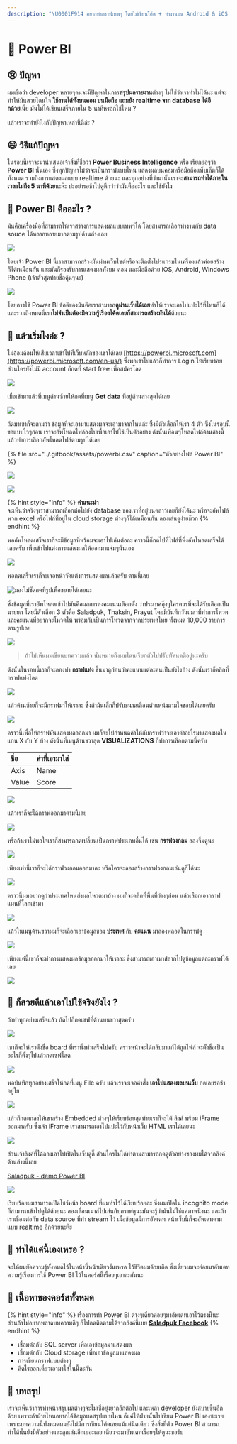 ```yaml
---
description: "\U0001F914 อยากทำกราฟเทพๆ โดยไม่เขียนโค้ด + ทำงานบน Android & iOS ทำไง?"
---
```


# 👶 Power BI

## 😢 ปัญหา

ผมเชื่อว่า developer หลายๆคนจะมีปัญหาในการ**สรุปผลรายงาน**ต่างๆ ไม่ใช่ว่าเราทำไม่ได้นะ แต่จะทำให้มันสวยโดนใจ **ใช้งานได้ทั้งบนคอม บนมือถือ แถมยัง realtime จาก database ได้อีกด้วย**เนี่ย มันไม่ได้เขียนเสร็จภายใน 5 นาทีหรอกใช่ไหม ?

แล้วเราจะทำยังไงกับปัญหาเหล่านี้ดีล่ะ ?

## 😄 วิธีแก้ปัญหา

 ในรอบนี้เราจะมานำเสนอเจ้าสิ่งที่ชื่อว่า **Power Business Intelligence** หรือ เรียกย่อๆว่า **Power BI** นั่นเอง ซึ่งทุกปัญหาไม่ว่าจะเป็นกราฟแบบไหน แสดงผลบนคอมหรือมือถือแท็บเล็ตก็ได้ทั้งหมด รวมถึงการแสดงผลแบบ realtime ด้วยนะ และทุกอย่างที่ว่ามานั้นเราจะ**สามารถทำได้ภายในเวลาไม่ถึง 5 นาทีด้วย**นะจ๊ะ ปะอย่ารอช้าไปดูดีกว่าว่ามันคืออะไร และใช้ยังไง

## 🤔 Power BI คืออะไร ?

มันคือเครื่องมือที่สามารถให้เราสร้างการแสดงผลแบบเทพๆได้ โดยสามารถเลือกทำงานกับ data souce ได้หลากหลายมากตามรูปด้านล่างเลย

![](../.gitbook/assets/image%20%28338%29.png)

โดยเจ้า Power BI นี้เราสามารถสร้างมันผ่านเว็บไซต์หรือจะติดตั้งโปรแกรมในเครื่องแล้วค่อยสร้างก็ได้เหมือนกัน และมันก็รองรับการแสดงผลทั้งบน คอม และมือถือด้วย iOS, Android, Windows Phone \(เจ้าตัวสุดท้ายชื่อคุ้นๆนะ\)

![](../.gitbook/assets/image%20%28631%29.png)

โดยการใช้ Power BI ข้อดีของมันคือเราสามารถ**ดูผ่านเว็บได้เลย**ทำให้เราจะเอาไปแปะไว้ที่ไหนก็ได้ และรวมถึงหมดนี่เรา**ไม่จำเป็นต้องมีความรู้เรื่องโค้ดเลยก็สามารถสร้างมันได้**ด้วยนะ

## 🤔 แล้วเริ่มไงอ่ะ ?

ไม่อ้อมค้อมให้เสียเวลาเข้าไปที่เว็บหลักของเขาได้เลย [https://powerbi.microsoft.com](https://powerbi.microsoft.com/en-us/) ซึ่งพอเข้าไปแล้วก็ทำการ Login ให้เรียบร้อย ส่วนใครยังไม่มี account ก็กดที่ start free เพื่อสมัครโลด

![](../.gitbook/assets/image%20%28172%29.png)

เมื่อเข้ามาแล้วที่เมนูด้านซ้ายให้กดที่เมนู **Get data** ที่อยู่ด้านล่างสุดได้เลย

![](../.gitbook/assets/image%20%28552%29.png)

ถัดมาเขาก็จะถามว่า ข้อมูลที่จะเอามาแสดงผลจะเอามาจากไหนล่ะ ซึ่งมีตัวเลือกให้เรา 4 ตัว  ซึ่งในรอบนี้ขอแบบไวๆก่อน เราจะอัพโหลดไฟล์ลงไปเพื่อเอาไปใช้เป็นตัวอย่าง ดังนั้นเพื่อนๆโหลดไฟล์ด้านล่างนี้ แล้วทำการเลือกอัพโหลดไฟล์ตามรูปได้เลย

{% file src="../.gitbook/assets/powerbi.csv" caption="ตัวอย่างไฟล์ Power BI" %}

![](../.gitbook/assets/image%20%28207%29.png)

![](../.gitbook/assets/image%20%28113%29.png)

{% hint style="info" %}
**คำแนะนำ**  
จะเห็นว่าจริงๆเราสามารถเลือกต่อไปยัง database ของเราที่อยู่บนคลาว์เลยก็ยังได้นะ หรือจะอัพไฟล์พวก excel หรือไฟล์ที่อยู่ใน cloud storage ต่างๆก็ได้เหมือนกัน ลองเล่นดูง่ายม๊วก
{% endhint %}

พออัพโหลดเสร็จเราก็จะมีข้อมูลที่พร้อมจะเอาไปเล่นต่อละ คราวนี้ก็กดไปที่ไฟล์ที่พึ่งอัพโหลดเสร็จได้เลยครับ เพื่อเข้าไปแต่งการแสดงผลให้ออกมาแจ่มๆนั่นเอง

![](../.gitbook/assets/image%20%28311%29.png)

พอกดเสร็จเราก็จะเจอหน้าจัดแต่งการแสดงผลแล้วครับ ตามนี้เลย

![&#xE21;&#xE2D;&#xE07;&#xE44;&#xE21;&#xE48;&#xE0A;&#xE31;&#xE14;&#xE01;&#xE14;&#xE17;&#xE35;&#xE48;&#xE23;&#xE39;&#xE1B;&#xE40;&#xE1E;&#xE37;&#xE48;&#xE2D;&#xE02;&#xE22;&#xE32;&#xE22;&#xE44;&#xE14;&#xE49;&#xE40;&#xE25;&#xE22;&#xE19;&#xE30;](../.gitbook/assets/image%20%28418%29.png)

ซึ่งข้อมูลที่เราอัพโหลดเข้าไปมันคือผลการลงคะแนนเลือกตั้ง ว่าประเทศอุ๊งๆใครควรที่จะได้รับเลือกเป็นนายยก โดยมีตัวเลือก 3 ตัวคือ Saladpuk, Thaksin, Prayut โดยมีบันทึกวันเวลาที่ทำการโหวต และคะแนนที่อยากจะโหวตให้ พร้อมกับเป็นการโหวตจากจากประเทศไทย ทั้งหมด 10,000 รายการ ตามรูปเลย

![](../.gitbook/assets/image%20%28192%29.png)

> ถ้าไม่เห็นผมเขียนบทความแล้ว นั่นหมายถึงผมโดนเรียกตัวไปปรับทัศนคติอยู่นะครับ

ดังนั้นในรอบนี้เราก็จะลองทำ **กราฟแท่ง** ขึ้นมาดูก่อนว่าคะแนนแต่ละคนเป็นยังไงบ้าง ดังนั้นเราก็คลิกที่กราฟแท่งโลด

![](../.gitbook/assets/image%20%28128%29.png)

แล้วด้านซ้ายก็จะมีกราฟมาให้เราละ ซึ่งถ้ามันเล็กก็ปรับขนาดเลื่อนตำแหน่งตามใจชอบได้เลยครับ

![](../.gitbook/assets/image%20%28357%29.png)

คราวนี้เพื่อให้กราฟมันแสดงผลออกมา ผมก็จะไปกำหนดค่าให้กับกราฟว่าจะเอาค่าอะไรมาแสดงผลในแกน X กับ Y บ้าง ดังนั้นที่เมนูด้านขวาสุด **VISUALIZATIONS** ก็ทำการเลือกตามนี้ครับ

| ชื่อ | ค่าที่เอามาใส่ |
| :--- | :--- |
| Axis | Name |
| Value | Score |

![](../.gitbook/assets/image%20%28515%29.png)

แล้วเราก็จะได้กราฟออกมาตามนี้เลย

![](../.gitbook/assets/image%20%28171%29.png)

หรือถ้าเราไม่พอใจเราก็สามารถกดเปลี่ยนเป็นกราฟประเภทอื่นได้ เช่น **กราฟวงกลม** ลองจิ้มดูนะ

![](../.gitbook/assets/image%20%28297%29.png)

เพียงเท่านี้เราก็จะได้กราฟวงกลมออกมาละ หรือใครจะลองสร้างกราฟวงกลมเล่นดูก็ได้นะ

![](../.gitbook/assets/image%20%28643%29.png)

คราวนี้ผมอยากดูว่าประเทศไหนส่งผลโหวตมาบ้าง ผมก็จะคลิกที่พื้นที่ว่างๆก่อน แล้วเลือกเอากราฟแผนที่โลกเข้ามา

![](../.gitbook/assets/image%20%28469%29.png)

แล้วในเมนูด้านขวาผมก็จะเลือกเอาข้อมูลของ **ประเทศ** กับ **คะแนน** มาลองพลอตในกราฟดู

![](../.gitbook/assets/image%20%28668%29.png)

เพียงแค่นี้เขาก็จะทำการแสดงผลข้อมูลออกมาให้เราละ ซึ่งสามารถเอาเมาส์ลากไปดูข้อมูลแต่ละกราฟได้เลย

![](../.gitbook/assets/image%20%2867%29.png)

## 🤔 ก็สวยดีแล้วเอาไปใช้จริงยังไง ?

ถ้าทำทุกอย่างเสร็จแล้ว ถัดไปก็กดเซฟที่ด้านบนขวาสุดครับ

![](../.gitbook/assets/image%20%28157%29.png)

เขาก็จะให้เราตั้งชื่อ board ที่เราพึ่งทำเสร็จไปครับ คราวหน้าจะได้กลับมาแก้ได้ถูกไฟล์ จะตั้งชื่อเป็นอะไรก็ตั้งๆไปแล้วกดเซฟโลด

![](../.gitbook/assets/image%20%28523%29.png)

พอบันทึกทุกอย่างเสร็จให้กดที่เมนู File ครับ แล้วเราจะเจอคำสั่ง **เอาไปแสดงผลบนเว็บ** กดเลยรอช้าอยู่ใย

![](../.gitbook/assets/image%20%28467%29.png)

แล้วก็กดตกลงให้เขาสร้าง Embedded ต่างๆให้เรียบร้อยสุดท้ายเราก็จะได้ ลิงค์ พร้อม iFrame ออกมาครับ ซึ่งเจ้า iFrame เราสามารถเอาไปแปะไว้กับหน้าเว็บ HTML เราได้เลยนะ

![](../.gitbook/assets/image%20%28279%29.png)

ส่วนเจ้าลิงค์ที่ได้ลองเอาไปเปิดในเว็บดูดิ๊ ส่วนใครไม่ได้ทำตามสามารถกดดูตัวอย่างของผมได้จากลิงค์ด้านล่างนี้เลย

[Saladpuk - demo Power BI](https://app.powerbi.com/view?r=eyJrIjoiYmNlNWJmMmEtMjM5OS00Mjc0LWE5MjQtZjIwODMxZDVlMGNkIiwidCI6IjkzNzkzY2VmLTM0MDAtNGJkYi04MWY0LTkyNWNjYjNhNjkyNCIsImMiOjEwfQ%3D%3D)

![](../.gitbook/assets/image%20%28458%29.png)

เรียบร้อยผมสามารถเปิดโชว์หน้า board ที่ผมทำไว้ได้เรียบร้อยละ ซึ่งผมเปิดใน incognito mode ก็สามารถเข้าไปดูได้ด้วยนะ ลองเลื่อนเมาส์ไปเล่นกับกราฟดูนะมันจะรู้ว่ามันไม่ใช่แค่ภาพนิ่งนะ และถ้าเราเชื่อมต่อกับ data source ที่ทำ stream ไว้ เมื่อข้อมูลมีการอัพเดท หน้าเว็บนี้ก็จะอัพเดทตามแบบ realtime อีกด้วยนะจ๊ะ

## 🤔 ทำได้แค่นี้เองเหรอ ?

จะให้ผมยัดความรู้ทั้งหมดไว้ในหน้านี้หน้าเดียวงั้นเหรอ ไว้ชีวิตผมด้วยเถิด ซึ่งเดี๋ยวผมจะค่อยมาอัพเดทความรู้เรื่องการใช้ Power BI ไว้ในคอร์สนี้เรื่อยๆเอาละกันนะ

## 🧭 เนื้อหาของคอร์สทั้งหมด

{% hint style="info" %}
เรื่องการทำ Power BI ต่างๆเดี๋ยวค่อยๆมาอัพเดทเอาไว้ตรงนี้นะ ส่วนถ้าไม่อยากพลาดบทความดีๆ ก็ไปกดติดตามได้จากลิงค์นี้เบย [**Saladpuk Facebook**](https://facebook.com/mr.saladpuk)
{% endhint %}

* เชื่อมต่อกับ SQL server เพื่อเอาข้อมูลมาแสดงผล
* เชื่อมต่อกับ Cloud storage เพื่อเอาข้อมูลมาแสดงผล
* การเขียนกราฟแบบต่างๆ
* คิดไรออกเดี๋ยวเอามาใส่ในนี้ละกัน

## 🎯 บทสรุป

เราจะเห็นว่าการทำหน้าสรุปผลต่างๆจะไม่เชื่อยุ่งยากอีกต่อไป และเหล่า developer ยังสบายขึ้นอีกด้วย เพราะถ้าฝ่ายไหนอยากได้ข้อมูลผลสรุปแบบไหน ก็แค่ให้ฝ่ายนั้นไปเขียน Power BI เองซะเรย เพราะบทความนี้ทั้งหมดผมยังไม่มีการเขียนโค้ดเลยแม้แต่นิดเดียว ซึ่งสิ่งที่ตัว Power BI สามารถทำได้นั้นยังมีตัวอย่างและลูกเล่นอีกเยอะเลย เดี๋ยวจะมาอัพเดทเรื่อยๆให้ดูนะขอรับ

